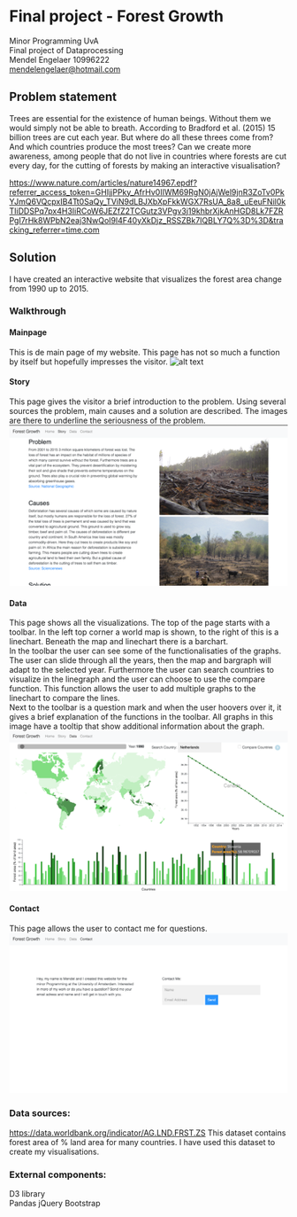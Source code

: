 # Final project - Forest Growth
Minor Programming UvA  
Final project of Dataprocessing  
Mendel Engelaer 10996222  
mendelengelaer@hotmail.com  

## Problem statement
Trees are essential for the existence of human beings. Without them we would
simply not be able to breath. According to Bradford et al. (2015) 15 billion
trees are cut each year. But where do all these threes come from? And which
countries produce the most trees? Can we create more awareness, among people that
do not live in countries where forests are cut every day, for the cutting of
forests by making an interactive visualisation?

https://www.nature.com/articles/nature14967.epdf?referrer_access_token=GHIjjPPky_AfrHv0IIWM69RgN0jAjWel9jnR3ZoTv0PkYJmQ6VQcpxIB4Tt0SaQy_TViN9dLBJXbXpFkkWGX7RsUA_8a8_uEeuFNil0kTIiDDSPq7px4H3IiRCoW6JEZfZ2TCGutz3VPgv3j19khbrXjkAnHGD8Lk7FZRPgI7rHk8WPbN2eaj3NwQoI9l4F40yXkDjz_RSSZBk7IQBLY7Q%3D%3D&tracking_referrer=time.com

## Solution
I have created an interactive website that visualizes the forest area change from 1990 up to 2015.

### Walkthrough
#### Mainpage
This is de main page of my website. This page has not so much a function by itself but hopefully impresses the visitor. 
![alt text](https://github.com/Mensel123/final_project/blob/master/doc/screenshots/mainPage.png)


#### Story
This page gives the visitor a brief introduction to the problem. Using several sources the problem, main causes and a solution are described. The images are there to underline the seriousness of the problem. 
![alt text](https://github.com/Mensel123/final_project/blob/master/doc/screenshots/storyPage.png)

#### Data
This page shows all the visualizations. The top of the page starts with a toolbar. In the left top corner a world map is shown, to the right of this is a linechart. Beneath the map and linechart there is a barchart.   
In the toolbar the user can see some of the functionalisaties of the graphs. The user can slide through all the years, then the map and bargraph will adapt to the selected year. Furthermore the user can search countries to visualize in the linegraph and the user can choose to use the compare function. This function allows the user to add multiple graphs to the linechart to compare the lines.  
Next to the toolbar is a question mark and when the user hoovers over it, it gives a brief explanation of the functions in the toolbar. All graphs in this image have a tooltip that show additional information about the graph.
![alt text](https://github.com/Mensel123/final_project/blob/master/doc/screenshots/dataPage.png)

#### Contact
This page allows the user to contact me for questions.
![alt text](https://github.com/Mensel123/final_project/blob/master/doc/screenshots/contactPage.png)

### Data sources:
https://data.worldbank.org/indicator/AG.LND.FRST.ZS
This dataset contains forest area of % land area for many countries. I have used this dataset to create my visualisations.

### External components:
D3 library  
Pandas
jQuery
Bootstrap



